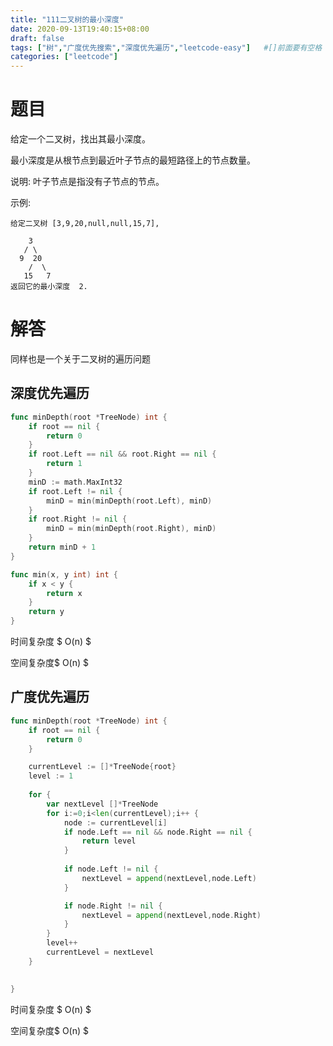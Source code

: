 ```yaml
---
title: "111二叉树的最小深度"
date: 2020-09-13T19:40:15+08:00
draft: false
tags: ["树","广度优先搜索","深度优先遍历","leetcode-easy"]   #[]前面要有空格
categories: ["leetcode"]
---
```


# 题目

给定一个二叉树，找出其最小深度。<!--more-->

最小深度是从根节点到最近叶子节点的最短路径上的节点数量。

说明: 叶子节点是指没有子节点的节点。

示例:
```
给定二叉树 [3,9,20,null,null,15,7],

    3
   / \
  9  20
    /  \
   15   7
返回它的最小深度  2.
```



# 解答

同样也是一个关于二叉树的遍历问题

## 深度优先遍历

```go
func minDepth(root *TreeNode) int {
    if root == nil {
        return 0
    }
    if root.Left == nil && root.Right == nil {
        return 1
    }
    minD := math.MaxInt32
    if root.Left != nil {
        minD = min(minDepth(root.Left), minD)
    }
    if root.Right != nil {
        minD = min(minDepth(root.Right), minD)
    }
    return minD + 1
}

func min(x, y int) int {
    if x < y {
        return x
    }
    return y
}
```

时间复杂度 $ O(n) $

空间复杂度$ O(n) $

## 广度优先遍历

```go
func minDepth(root *TreeNode) int {
    if root == nil {
        return 0 
    }

    currentLevel := []*TreeNode{root}
    level := 1 
    
    for {
        var nextLevel []*TreeNode
        for i:=0;i<len(currentLevel);i++ {
			node := currentLevel[i]
            if node.Left == nil && node.Right == nil {
                return level
            }
			
			if node.Left != nil {
				nextLevel = append(nextLevel,node.Left)
			}

			if node.Right != nil {
				nextLevel = append(nextLevel,node.Right)
			}
		}
        level++ 
        currentLevel = nextLevel
    }

    
}
```

时间复杂度 $ O(n) $

空间复杂度$ O(n) $

